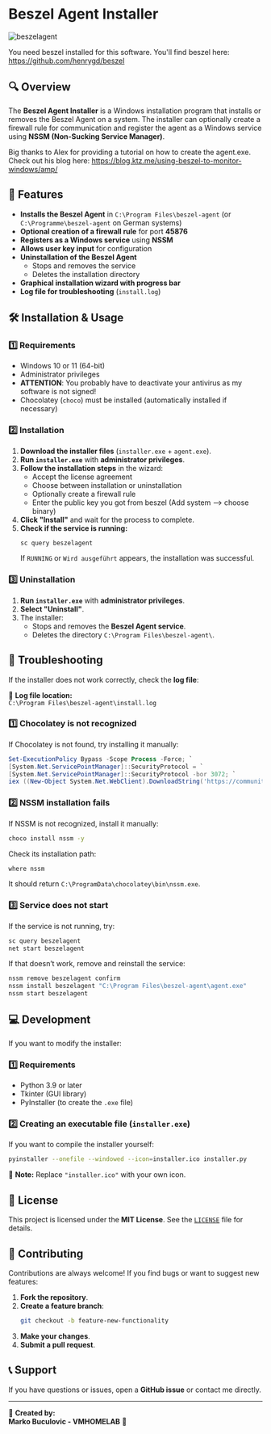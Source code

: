 # Beszel Agent Installer
![beszelagent](https://github.com/user-attachments/assets/a742c2a7-6e44-48da-82da-a0031e8b65f7)

You need beszel installed for this software. You'll find beszel here: https://github.com/henrygd/beszel

## 🔍 Overview
The **Beszel Agent Installer** is a Windows installation program that installs or removes the Beszel Agent on a system. The installer can optionally create a firewall rule for communication and register the agent as a Windows service using **NSSM (Non-Sucking Service Manager)**.

Big thanks to Alex for providing a tutorial on how to create the agent.exe. Check out his blog here: https://blog.ktz.me/using-beszel-to-monitor-windows/amp/

## 🚀 Features
- **Installs the Beszel Agent** in `C:\Program Files\beszel-agent` (or `C:\Programme\beszel-agent` on German systems)
- **Optional creation of a firewall rule** for port **45876**
- **Registers as a Windows service** using **NSSM**
- **Allows user key input** for configuration
- **Uninstallation of the Beszel Agent**
  - Stops and removes the service
  - Deletes the installation directory
- **Graphical installation wizard with progress bar**
- **Log file for troubleshooting** (`install.log`)

## 🛠️ Installation & Usage

### **1️⃣ Requirements**
- Windows 10 or 11 (64-bit)
- Administrator privileges
- **ATTENTION**: You probably have to deactivate your antivirus as my software is not signed!
- Chocolatey (`choco`) must be installed (automatically installed if necessary)

### **2️⃣ Installation**
1. **Download the installer files** (`installer.exe` + `agent.exe`).
2. **Run `installer.exe`** with **administrator privileges**.
3. **Follow the installation steps** in the wizard:
   - Accept the license agreement
   - Choose between installation or uninstallation
   - Optionally create a firewall rule
   - Enter the public key you got from beszel (Add system --> choose binary)
4. **Click "Install"** and wait for the process to complete.
5. **Check if the service is running:**
   ```sh
   sc query beszelagent
   ```
   If `RUNNING` or `Wird ausgeführt` appears, the installation was successful.

### **3️⃣ Uninstallation**
1. **Run `installer.exe`** with **administrator privileges**.
2. **Select "Uninstall"**.
3. The installer:
   - Stops and removes the **Beszel Agent service**.
   - Deletes the directory `C:\Program Files\beszel-agent\`.

## 🔧 Troubleshooting
If the installer does not work correctly, check the **log file**:

📄 **Log file location:**  
`C:\Program Files\beszel-agent\install.log`

### **1️⃣ Chocolatey is not recognized**
If Chocolatey is not found, try installing it manually:
```powershell
Set-ExecutionPolicy Bypass -Scope Process -Force; `
[System.Net.ServicePointManager]::SecurityProtocol = `
[System.Net.ServicePointManager]::SecurityProtocol -bor 3072; `
iex ((New-Object System.Net.WebClient).DownloadString('https://community.chocolatey.org/install.ps1'))
```

### **2️⃣ NSSM installation fails**
If NSSM is not recognized, install it manually:
```sh
choco install nssm -y
```
Check its installation path:
```sh
where nssm
```
It should return `C:\ProgramData\chocolatey\bin\nssm.exe`.

### **3️⃣ Service does not start**
If the service is not running, try:
```sh
sc query beszelagent
net start beszelagent
```
If that doesn’t work, remove and reinstall the service:
```sh
nssm remove beszelagent confirm
nssm install beszelagent "C:\Program Files\beszel-agent\agent.exe"
nssm start beszelagent
```

## 💻 Development
If you want to modify the installer:

### **1️⃣ Requirements**
- Python 3.9 or later
- Tkinter (GUI library)
- PyInstaller (to create the `.exe` file)

### **2️⃣ Creating an executable file (`installer.exe`)**
If you want to compile the installer yourself:
```sh
pyinstaller --onefile --windowed --icon=installer.ico installer.py
```
📌 **Note:** Replace `"installer.ico"` with your own icon.

## 📝 License
This project is licensed under the **MIT License**. See the [`LICENSE`](LICENSE) file for details.

## 🤝 Contributing
Contributions are always welcome! If you find bugs or want to suggest new features:
1. **Fork the repository**.
2. **Create a feature branch**:
   ```sh
   git checkout -b feature-new-functionality
   ```
3. **Make your changes**.
4. **Submit a pull request**.

## 📞 Support
If you have questions or issues, open a **GitHub issue** or contact me directly.

---

📌 **Created by:**  
**Marko Buculovic - VMHOMELAB** 🚀  
